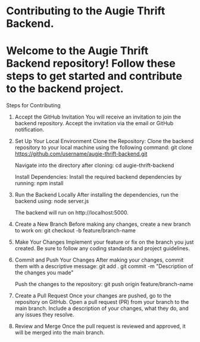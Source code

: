# Contributing to the Augie Thrift Backend.  
# Welcome to the Augie Thrift Backend repository! Follow these steps to get started and contribute to the backend project.

Steps for Contributing

1. Accept the GitHub Invitation
	You will receive an invitation to join the backend repository.
	Accept the invitation via the email or GitHub notification.


3. Set Up Your Local Environment
	Clone the Repository:
	Clone the backend repository to your local machine using the following command:
	git clone https://github.com/username/augie-thrift-backend.git

	Navigate into the directory after cloning:
	cd augie-thrift-backend

	Install Dependencies:
	Install the required backend dependencies by running:
	npm install


3. Run the Backend Locally
	After installing the dependencies, run the backend using:
	node server.js

	The backend will run on http://localhost:5000.

4. Create a New Branch
	Before making any changes, create a new branch to work on:
	git checkout -b feature/branch-name


5. Make Your Changes
	Implement your feature or fix on the branch you just created.
	Be sure to follow any coding standards and project guidelines.


6. Commit and Push Your Changes
	After making your changes, commit them with a descriptive message:
	git add .
	git commit -m "Description of the changes you made"

	Push the changes to the repository:
	git push origin feature/branch-name


7. Create a Pull Request
	Once your changes are pushed, go to the repository on GitHub.
	Open a pull request (PR) from your branch to the main branch.
	Include a description of your changes, what they do, and any issues they resolve.


9. Review and Merge
	Once the pull request is reviewed and approved, it will be merged into the main branch.
